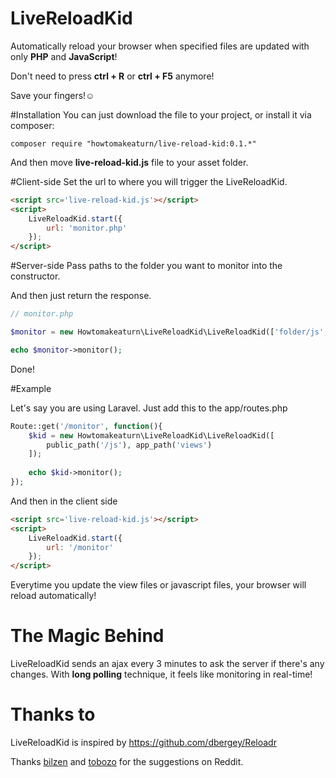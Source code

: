 # LiveReloadKid
Automatically reload your browser when specified files are updated with only **PHP** and **JavaScript**!

Don't need to press **ctrl + R** or **ctrl + F5**  anymore!

Save your fingers!☺

#Installation
You can just download the file to your project, or install it via composer:

```
composer require "howtomakeaturn/live-reload-kid:0.1.*"
```
And then move **live-reload-kid.js** file to your asset folder.

#Client-side
Set the url to where you will trigger the LiveReloadKid.
```html
<script src='live-reload-kid.js'></script>
<script>
    LiveReloadKid.start({
        url: 'monitor.php'
    });
</script>
```
#Server-side
Pass paths to the folder you want to monitor into the constructor.

And then just return the response.
```php
// monitor.php

$monitor = new Howtomakeaturn\LiveReloadKid\LiveReloadKid(['folder/js', 'folder/css']);

echo $monitor->monitor();
```

Done!

#Example

Let's say you are using Laravel.
Just add this to the app/routes.php
```php
Route::get('/monitor', function(){
    $kid = new Howtomakeaturn\LiveReloadKid\LiveReloadKid([
        public_path('/js'), app_path('views')
    ]);
    
    echo $kid->monitor();
});
```
And then in the client side
```html
<script src='live-reload-kid.js'></script>
<script>
    LiveReloadKid.start({
        url: '/monitor'
    });
</script>

```
Everytime you update the view files or javascript files, your browser will reload automatically!
# The Magic Behind
LiveReloadKid sends an ajax every 3 minutes to ask the server if there's any changes.
With **long polling** technique, it feels like monitoring in real-time!


# Thanks to
LiveReloadKid is inspired by https://github.com/dbergey/Reloadr

Thanks [bilzen](http://www.reddit.com/user/bilzen) and [tobozo](http://www.reddit.com/user/tobozo) for the suggestions on Reddit.
